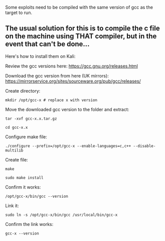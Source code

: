 Some exploits need to be compiled with the same version of gcc as the target to run. 

## The usual solution for this is to compile the c file on the machine using THAT compiler, but in the event that can't be done...

Here's how to install them on Kali:

Review the gcc versions here: https://gcc.gnu.org/releases.html

Download the gcc version from here (UK mirrors): https://mirrorservice.org/sites/sourceware.org/pub/gcc/releases/

Create directory:
```
mkdir /opt/gcc-x # replace x with version
```
Move the downloaded gcc version to the folder and extract:
```
tar -xvf gcc-x.x.tar.gz
```
```
cd gcc-x.x
```
Configure make file:
```
./configure --prefix=/opt/gcc-x --enable-languages=c,c++ --disable-multilib
```
Create file:
```
make
```
```
sudo make install
```
Confirm it works:
```
/opt/gcc-x/bin/gcc --version
```
Link it:
```
sudo ln -s /opt/gcc-x/bin/gcc /usr/local/bin/gcc-x
```
Confirm the link works:
```
gcc-x --version
```
